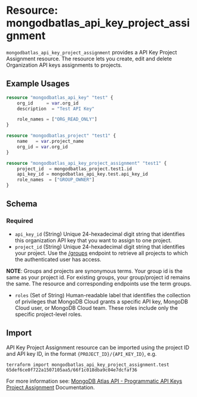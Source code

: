 # Resource: mongodbatlas_api_key_project_assignment

`mongodbatlas_api_key_project_assignment` provides a API Key Project Assignment resource. The resource lets you create, edit and delete Organization API keys assignments to projects.

## Example Usages

```terraform
resource "mongodbatlas_api_key" "test" {
	org_id     = var.org_id
	description  = "Test API Key"

	role_names = ["ORG_READ_ONLY"]
}

resource "mongodbatlas_project" "test1" {
	name   = var.project_name
	org_id = var.org_id
}

resource "mongodbatlas_api_key_project_assignment" "test1" {
	project_id  = mongodbatlas_project.test1.id
	api_key_id = mongodbatlas_api_key.test.api_key_id
	role_names  = ["GROUP_OWNER"]
}
```

<!-- schema generated by tfplugindocs -->
## Schema

### Required

- `api_key_id` (String) Unique 24-hexadecimal digit string that identifies this organization API key that you want to assign to one project.
- `project_id` (String) Unique 24-hexadecimal digit string that identifies your project. Use the [/groups](#tag/Projects/operation/listProjects) endpoint to retrieve all projects to which the authenticated user has access.

**NOTE**: Groups and projects are synonymous terms. Your group id is the same as your project id. For existing groups, your group/project id remains the same. The resource and corresponding endpoints use the term groups.
- `roles` (Set of String) Human-readable label that identifies the collection of privileges that MongoDB Cloud grants a specific API key, MongoDB Cloud user, or MongoDB Cloud team. These roles include only the specific project-level roles.

## Import 
API Key Project Assignment resource can be imported using the project ID and API key ID, in the format `{PROJECT_ID}/{API_KEY_ID}`, e.g.

```
terraform import mongodbatlas_api_key_project_assignment.test 65def6ce0f722a1507105aa5/66f1c018dba9c04e7dcfaf36
```

For more information see: [MongoDB Atlas API - Programmatic API Keys Project Assignment](https://www.mongodb.com/docs/api/doc/atlas-admin-api-v2/group/endpoint-programmatic-api-keys) Documentation.